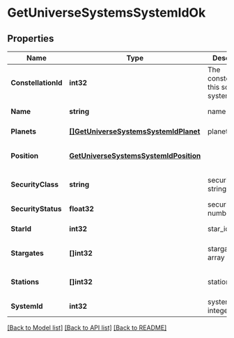 # GetUniverseSystemsSystemIdOk

## Properties
Name | Type | Description | Notes
------------ | ------------- | ------------- | -------------
**ConstellationId** | **int32** | The constellation this solar system is in | [default to null]
**Name** | **string** | name string | [default to null]
**Planets** | [**[]GetUniverseSystemsSystemIdPlanet**](get_universe_systems_system_id_planet.md) | planets array | [default to null]
**Position** | [**GetUniverseSystemsSystemIdPosition**](get_universe_systems_system_id_position.md) |  | [optional] [default to null]
**SecurityClass** | **string** | security_class string | [optional] [default to null]
**SecurityStatus** | **float32** | security_status number | [default to null]
**StarId** | **int32** | star_id integer | [default to null]
**Stargates** | **[]int32** | stargates array | [optional] [default to null]
**Stations** | **[]int32** | stations array | [optional] [default to null]
**SystemId** | **int32** | system_id integer | [default to null]

[[Back to Model list]](../README.md#documentation-for-models) [[Back to API list]](../README.md#documentation-for-api-endpoints) [[Back to README]](../README.md)


